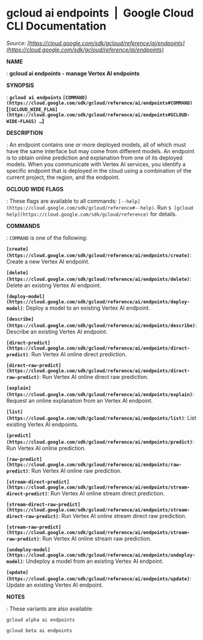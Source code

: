 # gcloud ai endpoints  |  Google Cloud CLI Documentation

*Source: [https://cloud.google.com/sdk/gcloud/reference/ai/endpoints](https://cloud.google.com/sdk/gcloud/reference/ai/endpoints)*

**NAME**

: **gcloud ai endpoints - manage Vertex AI endpoints**

**SYNOPSIS**

: **`gcloud ai endpoints` `[COMMAND](https://cloud.google.com/sdk/gcloud/reference/ai/endpoints#COMMAND)` [`[GCLOUD_WIDE_FLAG](https://cloud.google.com/sdk/gcloud/reference/ai/endpoints#GCLOUD-WIDE-FLAGS) …`]**

**DESCRIPTION**

: An endpoint contains one or more deployed models, all of which must have the
same interface but may come from different models. An endpoint is to obtain
online prediction and explanation from one of its deployed models.
When you communicate with Vertex AI services, you identify a specific endpoint
that is deployed in the cloud using a combination of the current project, the
region, and the endpoint.

**GCLOUD WIDE FLAGS**

: These flags are available to all commands: `[--help](https://cloud.google.com/sdk/gcloud/reference#--help)`.
Run `$ [gcloud help](https://cloud.google.com/sdk/gcloud/reference)` for details.

**COMMANDS**

: ``COMMAND`` is one of the following:

**`[create](https://cloud.google.com/sdk/gcloud/reference/ai/endpoints/create)`**:
Create a new Vertex AI endpoint.

**`[delete](https://cloud.google.com/sdk/gcloud/reference/ai/endpoints/delete)`**:
Delete an existing Vertex AI endpoint.

**`[deploy-model](https://cloud.google.com/sdk/gcloud/reference/ai/endpoints/deploy-model)`**:
Deploy a model to an existing Vertex AI endpoint.

**`[describe](https://cloud.google.com/sdk/gcloud/reference/ai/endpoints/describe)`**:
Describe an existing Vertex AI endpoint.

**`[direct-predict](https://cloud.google.com/sdk/gcloud/reference/ai/endpoints/direct-predict)`**:
Run Vertex AI online direct prediction.

**`[direct-raw-predict](https://cloud.google.com/sdk/gcloud/reference/ai/endpoints/direct-raw-predict)`**:
Run Vertex AI online direct raw prediction.

**`[explain](https://cloud.google.com/sdk/gcloud/reference/ai/endpoints/explain)`**:
Request an online explanation from an Vertex AI endpoint.

**`[list](https://cloud.google.com/sdk/gcloud/reference/ai/endpoints/list)`**:
List existing Vertex AI endpoints.

**`[predict](https://cloud.google.com/sdk/gcloud/reference/ai/endpoints/predict)`**:
Run Vertex AI online prediction.

**`[raw-predict](https://cloud.google.com/sdk/gcloud/reference/ai/endpoints/raw-predict)`**:
Run Vertex AI online raw prediction.

**`[stream-direct-predict](https://cloud.google.com/sdk/gcloud/reference/ai/endpoints/stream-direct-predict)`**:
Run Vertex AI online stream direct prediction.

**`[stream-direct-raw-predict](https://cloud.google.com/sdk/gcloud/reference/ai/endpoints/stream-direct-raw-predict)`**:
Run Vertex AI online stream direct raw prediction.

**`[stream-raw-predict](https://cloud.google.com/sdk/gcloud/reference/ai/endpoints/stream-raw-predict)`**:
Run Vertex AI online stream raw prediction.

**`[undeploy-model](https://cloud.google.com/sdk/gcloud/reference/ai/endpoints/undeploy-model)`**:
Undeploy a model from an existing Vertex AI endpoint.

**`[update](https://cloud.google.com/sdk/gcloud/reference/ai/endpoints/update)`**:
Update an existing Vertex AI endpoint.

**NOTES**

: These variants are also available:

```
gcloud alpha ai endpoints
```

```
gcloud beta ai endpoints
```